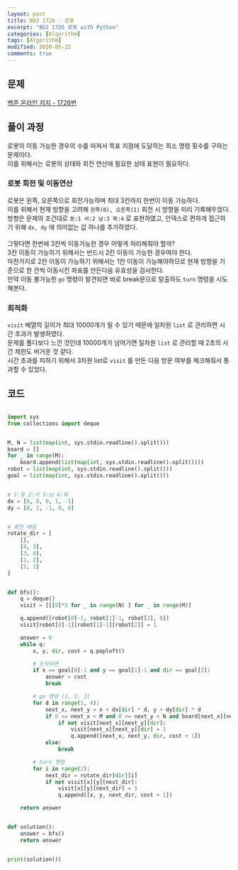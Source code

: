 ```yaml
---
layout: post
title: BOJ 1726 - 로봇
excerpt: "BOJ 1726 로봇 with Python"
categories: [Algorithm]
tags: [Algorithm]
modified: 2020-05-22
comments: true
---
```


## 문제
[백준 온라인 저지 - 1726번](https://www.acmicpc.net/problem/1726)

## 풀이 과정
로봇의 이동 가능한 경우의 수를 따져서 목표 지점에 도달하는 최소 명령 횟수를 구하는 문제이다. <br>
이를 위해서는 로봇의 상태와 회전 연산에 필요한 상태 표현이 필요하다. <br>

### 로봇 회전 및 이동연산
로봇은 왼쪽, 오른쪽으로 회전가능하며 최대 3칸까지 한번이 이동 가능하다. <br>
이를 위해서 현재 방향을 고려해 `왼쪽(0), 오른쪽(1)` 회전 시 방향을 미리 기록해두었다. <br>
방향은 문제의 조건대로 `동:1 서:2 남:3 북:4` 로 표현하였고, 인덱스로 편하게 접근하기 위해 `dx, dy` 에 의미없는 값 하나를 추가하였다. <br><br>
그렇다면 한번에 3칸씩 이동가능한 경우 어떻게 처리해줘야 할까?<br>
3칸 이동이 가능하기 위해서는 반드시 2칸 이동이 가능한 경우여야 한다. <br>
마찬가지로 2칸 이동이 가능하기 위해서는 1칸 이동이 가능해야하므로 현재 방향을 기준으로 한 칸씩 이동시킨 좌표를 만든다음 유효성을 검사한다. <br>
만약 이동 불가능한 `go` 명령이 발견되면 바로 break문으로 탈출하도 `turn` 명령을 시도해본다. <br>

### 최적화
`visit` 배열의 길이가 최대 10000개가 될 수 있기 때문에 일차원 `list` 로 관리하면 시간 초과가 발생하였다. <br>
문제를 풀다보다 느낀 것인데 10000개가 넘어가면 일차원 `list` 로 관리할 때 2초의 시간 제한도 버거운 것 같다. <br>
시간 초과를 피하기 위해서 3차원 list로 `visit` 를 만든 다음 방문 여부를 체크해줘서 통과할 수 있었다.<br>


## 코드

~~~ python

import sys
from collections import deque


M, N = list(map(int, sys.stdin.readline().split()))
board = []
for _ in range(M):
    board.append(list(map(int, sys.stdin.readline().split())))
robot = list(map(int, sys.stdin.readline().split()))
goal = list(map(int, sys.stdin.readline().split()))


# 1:동 2:서 3:남 4:북
dx = [0, 0, 0, 1, -1]
dy = [0, 1, -1, 0, 0]


# 회전 매핑
rotate_dir = [
    [],
    [4, 3],
    [3, 4],
    [1, 2],
    [2, 1]
]


def bfs():
    q = deque()
    visit = [[[0]*5 for _ in range(N) ] for _ in range(M)]

    q.append([robot[0]-1, robot[1]-1, robot[2], 0])
    visit[robot[0]-1][robot[1]-1][robot[2]] = 1

    answer = 0
    while q:
        x, y, dir, cost = q.popleft()

        # 도착하면
        if x == goal[0]-1 and y == goal[1]-1 and dir == goal[2]:
            answer = cost
            break

        # go 명령 (1, 2, 3)
        for d in range(1, 4):
            next_x, next_y = x + dx[dir] * d, y + dy[dir] * d
            if 0 <= next_x < M and 0 <= next_y < N and board[next_x][next_y] == 0:
                if not visit[next_x][next_y][dir]:
                    visit[next_x][next_y][dir] = 1
                    q.append([next_x, next_y, dir, cost + 1])
            else:
                break

        # turn 명령
        for i in range(2):
            next_dir = rotate_dir[dir][i]
            if not visit[x][y][next_dir]:
                visit[x][y][next_dir] = 1
                q.append([x, y, next_dir, cost + 1])

    return answer


def solution():
    answer = bfs()
    return answer


print(solution())

~~~

